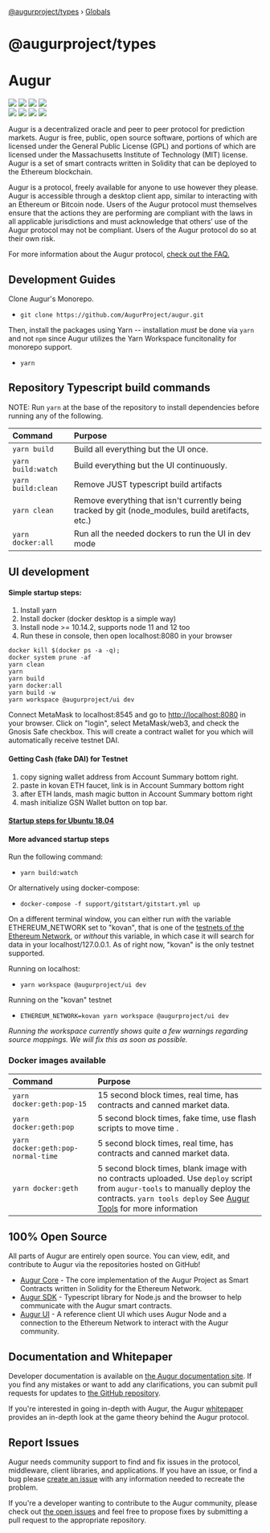 [@augurproject/types](README.md) › [Globals](globals.md)

# @augurproject/types

# Augur

[![](https://img.shields.io/discord/378030344374583298.svg)](https://invite.augur.net) [![](https://img.shields.io/badge/contributions-welcome-orange.svg)](https://github.com/AugurProject/augur/issues) [![](https://img.shields.io/badge/PRs-welcome-brightgreen.svg)](https://github.com/AugurProject/augur/pulls) [![](https://img.shields.io/github/contributors/AugurProject/augur.svg)](https://github.com/AugurProject/augur-app/graphs/contributors)   
 [![](https://img.shields.io/github/issues-raw/AugurProject/augur.svg)](https://github.com/AugurProject/augur/issues) [![](https://img.shields.io/github/issues-closed-raw/AugurProject/augur.svg)](https://github.com/AugurProject/augur/issues?utf8=%E2%9C%93&q=is%3Aissue+is%3Aclosed+) [![](https://img.shields.io/github/issues-pr-raw/AugurProject/augur.svg)](https://github.com/AugurProject/augur/pulls) [![](https://img.shields.io/github/issues-pr-closed-raw/AugurProject/augur.svg)](https://github.com/AugurProject/augur/pulls?utf8=%E2%9C%93&q=is%3Apr+is%3Aclosed)

Augur is a decentralized oracle and peer to peer protocol for prediction markets. Augur is free, public, open source software, portions of which are licensed under the General Public License \(GPL\) and portions of which are licensed under the Massachusetts Institute of Technology \(MIT\) license. Augur is a set of smart contracts written in Solidity that can be deployed to the Ethereum blockchain.

Augur is a protocol, freely available for anyone to use however they please. Augur is accessible through a desktop client app, similar to interacting with an Ethereum or Bitcoin node. Users of the Augur protocol must themselves ensure that the actions they are performing are compliant with the laws in all applicable jurisdictions and must acknowledge that others’ use of the Augur protocol may not be compliant. Users of the Augur protocol do so at their own risk.

For more information about the Augur protocol, [check out the FAQ.](https://www.augur.net/faq/)

## Development Guides

Clone Augur's Monorepo.

* `git clone https://github.com/AugurProject/augur.git`

Then, install the packages using Yarn -- installation _must_ be done via `yarn` and not `npm` since Augur utilizes the Yarn Workspace funcitonality for monorepo support.

* `yarn`

## Repository Typescript build commands

NOTE: Run `yarn` at the base of the repository to install dependencies before running any of the following.

| Command | Purpose |
| :--- | :--- |
| `yarn build` | Build all everything but the UI once. |
| `yarn build:watch` | Build everything but the UI continuously. |
| `yarn build:clean` | Remove JUST typescript build artifacts |
| `yarn clean` | Remove everything that isn't currently being tracked by git \(node\_modules, build aretifacts, etc.\) |
| `yarn docker:all` | Run all the needed dockers to run the UI in dev mode |

## UI development

#### Simple startup steps:

1. Install yarn
2. Install docker \(docker desktop is a simple way\)
3. Install node &gt;= 10.14.2, supports node 11 and 12 too
4. Run these in console, then open localhost:8080 in your browser

```text
docker kill $(docker ps -a -q);
docker system prune -af
yarn clean
yarn
yarn build
yarn docker:all
yarn build -w
yarn workspace @augurproject/ui dev
```

Connect MetaMask to localhost:8545 and go to [http://localhost:8080](http://localhost:8080) in your browser. Click on "login", select MetaMask/web3, and check the Gnosis Safe checkbox. This will create a contract wallet for you which will automatically receive testnet DAI.

#### Getting Cash \(fake DAI\) for Testnet

1. copy signing wallet address from Account Summary bottom right.
2. paste in kovan ETH faucet, link is in Account Summary bottom right
3. after ETH lands, mash magic button in Account Summary bottom right
4. mash initialize GSN Wallet button on top bar.

#### [Startup steps for Ubuntu 18.04](https://github.com/AugurProject/augur/blob/master/docs/v2/docs/getting-started.md)

#### More advanced startup steps

Run the following command:

* `yarn build:watch`

Or alternatively using docker-compose:

* `docker-compose -f support/gitstart/gitstart.yml up`

On a different terminal window, you can either run _with_ the variable ETHEREUM\_NETWORK set to "kovan", that is one of the [testnets of the Ethereum Network](https://docs.ethhub.io/using-ethereum/test-networks/), or _without_ this variable, in which case it will search for data in your localhost/127.0.0.1. As of right now, "kovan" is the only testnet supported.

Running on localhost:

* `yarn workspace @augurproject/ui dev`

Running on the "kovan" testnet

* `ETHEREUM_NETWORK=kovan yarn workspace @augurproject/ui dev`

_Running the workspace currently shows quite a few warnings regarding source mappings. We will fix this as soon as possible._

### Docker images available

| Command | Purpose |
| :--- | :--- |
| `yarn docker:geth:pop-15` | 15 second block times, real time, has contracts and canned market data. |
| `yarn docker:geth:pop` | 5 second block times, fake time, use flash scripts to move time . |
| `yarn docker:geth:pop-normal-time` | 5 second block times, real time, has contracts and canned market data. |
| `yarn docker:geth` | 5 second block times, blank image with no contracts uploaded.   Use `deploy` script from `augur-tools` to manually deploy the contracts.  `yarn tools deploy`    See [Augur Tools](https://github.com/AugurProject/augur/tree/1dd7569fbcc3b0f195a191ed3f4f18728fb14531/packages/augur-tools/README.md) for more information |

## 100% Open Source

All parts of Augur are entirely open source. You can view, edit, and contribute to Augur via the repositories hosted on GitHub!

* [Augur Core](https://github.com/AugurProject/augur/tree/1dd7569fbcc3b0f195a191ed3f4f18728fb14531/packages/augur-core/README.md) - The core implementation of the Augur Project as Smart Contracts written in Solidity for the Ethereum Network.
* [Augur SDK](https://github.com/AugurProject/augur/tree/1dd7569fbcc3b0f195a191ed3f4f18728fb14531/packages/augur-sdk/README.md) - Typescript library for Node.js and the browser to help communicate with the Augur smart contracts.
* [Augur UI](https://github.com/AugurProject/augur/tree/1dd7569fbcc3b0f195a191ed3f4f18728fb14531/packages/augur-ui/README.md) - A reference client UI which uses Augur Node and a connection to the Ethereum Network to interact with the Augur community.

## Documentation and Whitepaper

Developer documentation is available on [the Augur documentation site](https://docs.augur.net/). If you find any mistakes or want to add any clarifications, you can submit pull requests for updates to [the GitHub repository](https://github.com/AugurProject/docs).

If you're interested in going in-depth with Augur, the Augur [whitepaper](https://github.com/AugurProject/whitepaper) provides an in-depth look at the game theory behind the Augur protocol.

## Report Issues

Augur needs community support to find and fix issues in the protocol, middleware, client libraries, and applications. If you have an issue, or find a bug please [create an issue](https://github.com/AugurProject/augur/issues/new) with any information needed to recreate the problem.

If you're a developer wanting to contribute to the Augur community, please check out [the open issues](https://github.com/AugurProject/augur/issues) and feel free to propose fixes by submitting a pull request to the appropriate repository.
